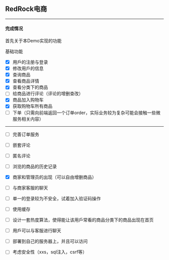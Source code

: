 ## RedRock电商

------

#### 完成情况

首先关于本Demo实现的功能

基础功能

* [x] 用戶的注册与登录
* [x] 修改用戶的信息
* [x] 查询商品
* [x] 查看商品详情
* [x] 查看分类下的商品
* [ ] 给商品进行评论（评论的增删查改）
* [x] 商品加入购物⻋
* [x] 获取购物⻋所有商品
* [ ] 下单（只需向前端返回一个订单order，实际业务较为复杂可能会接触一些微服务相关内容）

----

  

* [ ] 完善订单服务

* [ ] 嵌套评论

* [ ] 匿名评论

* [ ] 浏览的商品的历史记录

* [x] 商家和管理员的出现（可以自由增删商品）

* [ ] 与商家客服的聊天

* [ ] 单一的登录较为不安全，试着加入验证码操作

* [ ] 使用缓存

* [ ] 设计一套热度算法，使得能让该用戶常看的商品分类下的商品出现在首⻚

* [ ] 用戶可以与客服进行聊天

* [ ] 部署到自己的服务器上，并且可以访问

* [ ] 考虑安全性（xxs，sql注入，csrf等）
